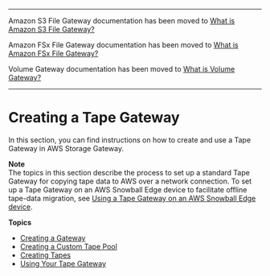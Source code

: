 --------

Amazon S3 File Gateway documentation has been moved to [What is Amazon S3 File Gateway?](https://docs.aws.amazon.com/filegateway/latest/files3/WhatIsStorageGateway.html)

Amazon FSx File Gateway documentation has been moved to [What is Amazon FSx File Gateway?](https://docs.aws.amazon.com/filegateway/latest/filefsxw/WhatIsStorageGateway.html)

Volume Gateway documentation has been moved to [What is Volume Gateway?](https://docs.aws.amazon.com/storagegateway/latest/vgw/WhatIsStorageGateway.html)

--------

# Creating a Tape Gateway<a name="create-tape-gateway"></a>

In this section, you can find instructions on how to create and use a Tape Gateway in AWS Storage Gateway\.

**Note**  
The topics in this section describe the process to set up a standard Tape Gateway for copying tape data to AWS over a network connection\. To set up a Tape Gateway on an AWS Snowball Edge device to facilitate offline tape\-data migration, see [Using a Tape Gateway on an AWS Snowball Edge device](using-tape-gateway-snowball.md)\.

**Topics**
+ [Creating a Gateway](create-gateway-vtl.md)
+ [Creating a Custom Tape Pool](CreatingCustomTapePool.md)
+ [Creating Tapes](GettingStartedCreateTapes.md)
+ [Using Your Tape Gateway](GettingStarted-create-tape-gateway.md)